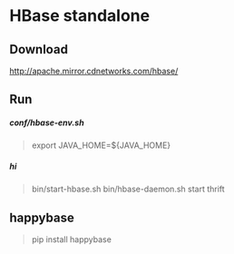 # HBase standalone

Download
--------
http://apache.mirror.cdnetworks.com/hbase/

Run
---
##### conf/hbase-env.sh

> export JAVA_HOME=${JAVA_HOME}

##### hi

> bin/start-hbase.sh
> bin/hbase-daemon.sh start thrift


happybase
---
> pip install happybase

